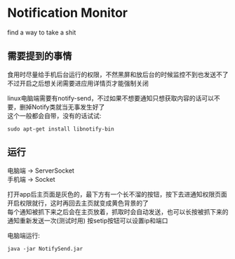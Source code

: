 # Notification Monitor
find a way to take a shit
## 需要提到的事情
食用时尽量给手机后台运行的权限，不然黑屏和放后台的时候监控不到也发送不了  
不过开启之后想关闭需要进应用详情页才能强制关闭

linux电脑端需要有notify-send，不过如果不想要通知只想获取内容的话可以不要，删掉Notify类就当无事发生好了  
这个一般都会自带，没有的话试试:  
```shell
sudo apt-get install libnotify-bin
```
## 运行
电脑端 -> ServerSocket  
手机端 -> Socket  

打开app后主页面是灰色的，最下方有一个长不溜的按钮，按下去进通知权限页面开启权限就行，这时再回去主页就变成黄色背景的了  
每个通知被抓下来之后会在主页放着，抓取时会自动发送，也可以长按被抓下来的通知重新发送一次(测试时用)
按setip按钮可以设置ip和端口

电脑端运行:  
```shell
java -jar NotifySend.jar
```
